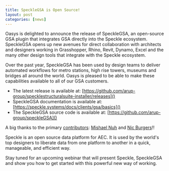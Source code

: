 ```yaml
---
title: SpeckleGSA is Open Source!
layout: post
categories: [news]
---
```


Oasys is delighted to announce the release of SpeckleGSA, an open-source GSA plugin that integrates GSA directly into the Speckle ecosystem. SpeckleGSA opens up new avenues for direct collaboration with architects and designers working in Grasshopper, Rhino, Revit, Dynamo, Excel and the many other design tools that integrate with the Speckle ecosystem.

Over the past year, SpeckleGSA has been used by design teams to deliver automated workflows for metro stations, high rise towers, museums and bridges all around the world. Oasys is pleased to be able to make these capabilities available to all of our GSA customers.

* The latest release is available at: [https://github.com/arup-group/specklestructuralsuite-installer/releases]()
* SpeckleGSA documentation is available at: [https://speckle.systems/docs/clients/gsa/basics]()
* The SpeckleGSA source code is available at: [https://github.com/arup-group/speckleGSA]()

A big thanks to the primary [contributors](https://github.com/arup-group/speckleGSA/graphs/contributors): [Mishael Nuh](https://github.com/mishaelnuh) and [Nic Burgers](https://github.com/nic-burgers-arup)!!

Speckle is an open source data platform for AEC. It is used by the world's top designers to liberate data from one platform to another in a quick, manageable, and efficient way.

Stay tuned for an upcoming webinar that will present Speckle, SpeckleGSA and show you how to get started with this powerful new way of working.
